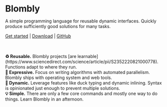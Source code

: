 <h1 style="margin-bottom:0px;">Blombly</h1>

A simple programming language for reusable dynamic interfaces. Quickly produce sufficiently good solutions for many tasks.

[Get started](setup.md) | [Download](https://github.com/maniospas/Blombly/releases/latest) | [GitHub](https://github.com/maniospas/Blombly)


<br>
<br>
<b> ♻️ Reusable.</b>
Blombly projects [are learnable](https://www.sciencedirect.com/science/article/pii/S2352220821000778). Functions adapt to where they run.
<br>
<b>🚀 Expressive.</b> 
Focus on writing algorithms with automated parallelism. Blombly ships with operating system and web tools.
<br>
<b>🦆 Dynamic.</b> Leverage features like duck typing and dynamic inlining. Syntax is opinionated just enough to prevent multiple solutions.
<br>
<b> 💡 Simple.</b> There are only a few core commands and mostly one way to do things. Learn Blombly in an afternoon.

<br>

<style>
.md-sidebar {
    display: none;
}

@media screen and (max-width: 76.2344em) {
    .md-sidebar {
        display: block;
    }
}
</style>